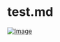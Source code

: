 # test.md
[![Image](https://img2.gratispng.com/20180805/etk/kisspng-google-logo-pixel-google-images-5b67449bdb5713.3866198415334944278984.jpg)](https://www.google.com.br)

